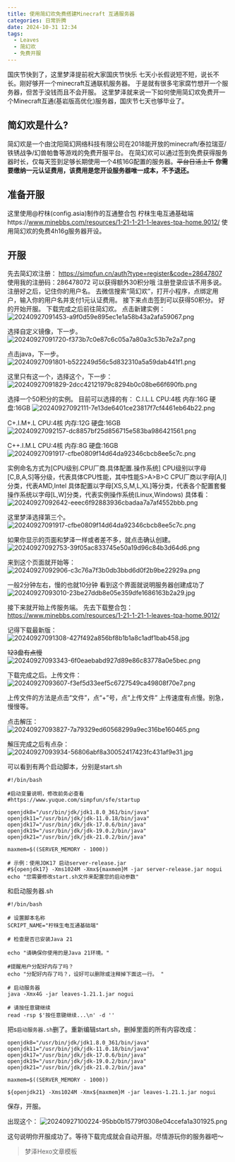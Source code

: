 ```yaml
---
title: 使用简幻欢免费搭建Minecraft 互通服务器
categories: 日常折腾
date: 2024-10-31 12:34
tags: 
  - Leaves
  - 简幻欢
  - 免费开服
---
```


国庆节快到了，这里梦泽提前祝大家国庆节快乐
七天小长假说短不短，说长不长。刚好够开一个minecraft互通联机服务器。
于是就有很多宅家腐竹想开一个服务器，但苦于没钱而且不会开服。
这里梦泽就来说一下如何使用简幻欢免费开一个Minecraft互通(基岩版高优化)服务器，国庆节七天也够毕业了。

<!-- more -->

## 简幻欢是什么?
简幻欢是一个由沈阳简幻网络科技有限公司在2018能开放的minecraft/泰拉瑞亚/铁锈战争/幻兽帕鲁等游戏的免费开服平台。
在简幻欢可以通过签到免费获得服务器时长，仅每天签到足够长期使用一个4核16G配置的服务器。~~平台日活上千~~
**你需要缴纳一元认证费用，该费用是您开设服务器唯一成本，不予退还。**

## 准备开服
这里使用@柠枺(config.asia)制作的互通整合包
柠枺生电互通基础端https://www.minebbs.com/resources/1-21-1-21-1-leaves-tpa-home.9012/
使用简幻欢的免费4h16g服务器开设。

## 开服
先去简幻欢注册：
https://simpfun.cn/auth?type=register&code=28647807
使用我的注册码：286478072 可以获得额外30积分哦
注册登录应该不用多说。
注册好之后，记住你的用户名。
去微信搜索“简幻欢”，打开小程序，点绑定用户，输入你的用户名并支付1元认证费用。
接下来点击签到可以获得50积分。
好的开始开服。
下载完成之后前往简幻欢。
点击新建实例：
![20240927091453-a9f0d59e895ec1e1a58b43a2afa59067.png](https://s2.loli.net/2024/09/27/xDgBpfn4quXdv2y.png)

选择自定义镜像，下一步。
![20240927091720-f373b7c0e87c6c05a7a80a3c53b7e2a7.png](https://s2.loli.net/2024/09/27/4eGwtSmVozKrH6b.png)

点击java，下一步。
![20240927091801-b522249d56c5d832310a5a59dab441f1.png](https://s2.loli.net/2024/09/27/o1FMPajSey9AbJm.png)

这里只有这一个，选择这个，下一步：
![20240927091829-2dcc42121979c8294b0c08be66f690fb.png](https://s2.loli.net/2024/09/27/qxiVyY6HuXUEw5S.png)

选择一个50积分的实例。
目前可以选择的有：
C.I.L.L
CPU:4核 内存:16G
硬盘:16GB
![20240927092111-7e13de6401ce23817f7cf4461eb64b22.png](https://s2.loli.net/2024/09/27/aQA9XLFj3miItfq.png)

C+.I.M+.L
CPU:4核 内存:12G
硬盘:16GB
![20240927092157-dc8857bf25d856715e583ba986421561.png](https://s2.loli.net/2024/09/27/iuEqOtHJhKfFCMp.png)

C++.I.M.L
CPU:4核 内存:8G
硬盘:16GB
![20240927091917-cfbe0809f14d64da92346cbcb8ee5c7c.png](https://s2.loli.net/2024/09/27/SvWIR3i9b18Zxyz.png)

实例命名方式为[CPU级别.CPU厂商.具体配置.操作系统]
CPU级别以字母[C,B,A,S]等分级，代表具体CPU性能，其中性能S>A>B>C
CPU厂商以字母[A,I]分类，代表AMD,Intel
具体配置以字母[XS,S,M,L,XL]等分类，代表各个配置套餐
操作系统以字母[L,W]分类，代表实例操作系统(Linux,Windows)
具体看：
![20240927092642-eeec6f92883936cbadaa7a7af4552bbb.png](https://s2.loli.net/2024/09/27/fbdUZ8geMDJI9PN.png)

这里梦泽选择第三个。
![20240927091917-cfbe0809f14d64da92346cbcb8ee5c7c.png](https://s2.loli.net/2024/09/27/SvWIR3i9b18Zxyz.png)

如果你显示的页面和梦泽一样或者差不多，就点击确认创建。
![20240927092753-39f05ac833745e50a19d96c84b3d64d6.png](https://s2.loli.net/2024/09/27/H2E3pkbXVyoeuWS.png)

来到这个页面就开始等：
![20240927092906-c3c76a7f3b0db3bbd6d0f2b9be22929a.png](https://s2.loli.net/2024/09/27/FjDVuazi69AHxmd.png)

一般2分钟左右，慢的也就10分钟
看到这个界面就说明服务器创建成功了
![20240927093010-23be27ddb8e05e359dfe1686163b2a29.jpg](https://s2.loli.net/2024/09/27/mGyBKLq82MksrDT.jpg)

接下来就开始上传服务端。
先去下载整合包：
https://www.minebbs.com/resources/1-21-1-21-1-leaves-tpa-home.9012/

记得下载最新版：
![20240927091308-427f492a856bf8b1b1a8c1adf1bab458.jpg](https://s2.loli.net/2024/09/27/9hDQxGsKLwUcOVd.jpg)

~~123盘有点慢~~
![20240927093343-6f0eaebabd927d89e86c83778a0e5bec.png](https://s2.loli.net/2024/09/27/vFMI4VgbZqP8cJh.png)

下载完成之后。上传文件：
![20240927093607-f3ef5d33eef5c6727549ca49808f70e7.png](https://s2.loli.net/2024/09/27/fU2FNMjCpDWnwRb.png)

上传文件的方法是点击“文件”，点“+”号，点“上传文件”
上传速度有点慢。别急，慢慢等。

点击解压：
![20240927093827-7a79329ed60568299a9ec316be160465.png](https://s2.loli.net/2024/09/27/HkfL5UBdzGxTyb1.png)

解压完成之后有点杂：
![20240927093934-56806abf8a30052417423fc431af9e31.jpg](https://s2.loli.net/2024/09/27/M5E8QkfGRjV1uDz.jpg)

可以看到有两个启动脚本，分别是start.sh
```shell
#!/bin/bash

#启动变量说明，修改前务必查看
#https://www.yuque.com/simpfun/sfe/startup

openjdk8="/usr/bin/jdk/jdk1.8.0_361/bin/java"
openjdk11="/usr/bin/jdk/jdk-11.0.18/bin/java"
openjdk17="/usr/bin/jdk/jdk-17.0.6/bin/java"
openjdk19="/usr/bin/jdk/jdk-19.0.2/bin/java"
openjdk21="/usr/bin/jdk/jdk-21.0.2/bin/java"

maxmem=$((SERVER_MEMORY - 1000))

# 示例：使用JDK17 启动server-release.jar 
#${openjdk17} -Xms1024M -Xmx${maxmem}M -jar server-release.jar nogui
echo "您需要修改start.sh文件来配置您的启动参数"

```

和启动服务器.sh

```shell
#!/bin/bash

# 设置脚本名称
SCRIPT_NAME="柠枺生电互通基础端"

# 检查是否已安装Java 21

echo "请确保你使用的是Java 21环境。"

#提醒用户分配好内存了吗？
echo "分配好内存了吗？，设好可以删除或注释掉下面这一行。 "

# 启动服务器
java -Xmx4G -jar leaves-1.21.1.jar nogui

# 请按任意键继续
read -rsp $'按任意键继续...\n' -d ''

```

把s`启动服务器.sh`删了。重新编辑start.sh，删掉里面的所有内容改成：

```shell
openjdk8="/usr/bin/jdk/jdk1.8.0_361/bin/java"
openjdk11="/usr/bin/jdk/jdk-11.0.18/bin/java"
openjdk17="/usr/bin/jdk/jdk-17.0.6/bin/java"
openjdk19="/usr/bin/jdk/jdk-19.0.2/bin/java"
openjdk21="/usr/bin/jdk/jdk-21.0.2/bin/java"

maxmem=$((SERVER_MEMORY - 1000))

${openjdk21} -Xms1024M -Xmx${maxmem}M -jar leaves-1.21.1.jar nogui
```

保存，开服。

出现这个：
![20240927100224-95bb0b15779f0308e04ccefa1a301925.png](https://s2.loli.net/2024/09/27/vNcU8szpkDJfGEe.png)

这句说明你开服成功了。等待下载完成就会自动开服。尽情游玩你的服务器吧～

> 梦泽Hexo文章模板